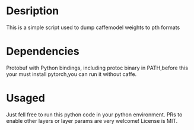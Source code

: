 # Desription
This is a simple script used to dump caffemodel weights to pth formats
# Dependencies
Protobuf with Python bindings, including protoc binary in PATH,before this your must install pytorch,you can run it without caffe.
# Usaged
Just fell free to run this python code in your python environment.
PRs to enable other layers or layer params are very welcome!
License is MIT.
